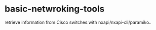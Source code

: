 # basic-netwroking-tools
  retrieve information from Cisco switches with nxapi/nxapi-cli/paramiko..
